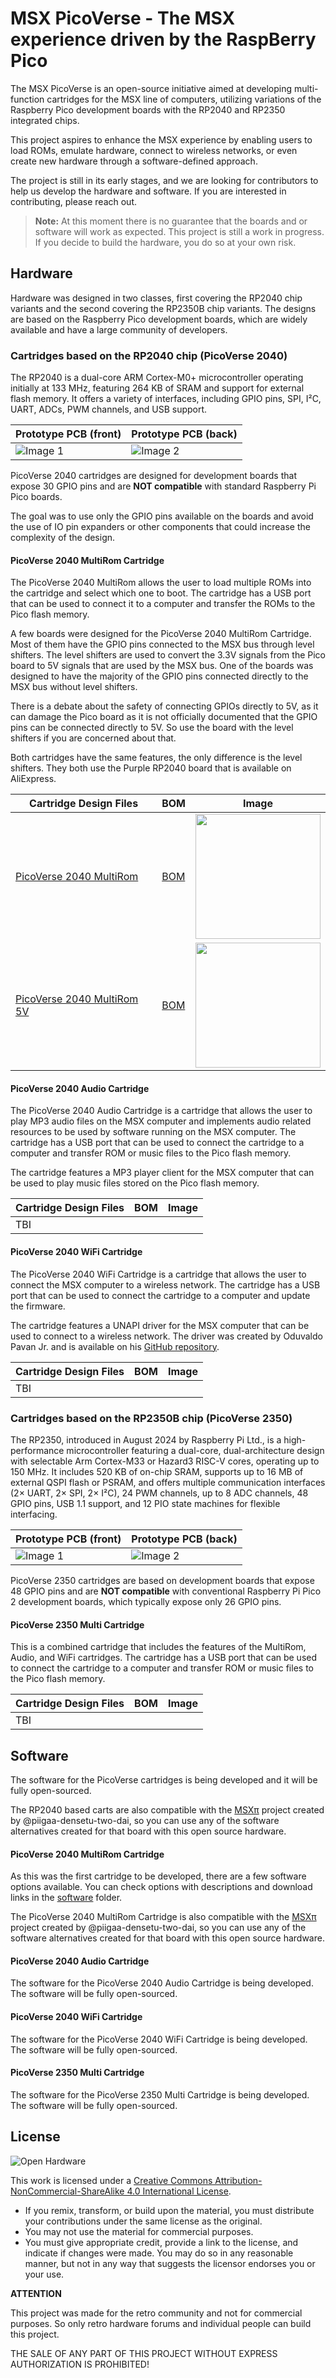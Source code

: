 # MSX PicoVerse - The MSX experience driven by the RaspBerry Pico

The MSX PicoVerse is an open-source initiative aimed at developing multi-function cartridges for the MSX line of computers, utilizing variations of the Raspberry Pico development boards with the RP2040 and RP2350 integrated chips. 

This project aspires to enhance the MSX experience by enabling users to load ROMs, emulate hardware, connect to wireless networks, or even create new hardware through a software-defined approach.

The project is still in its early stages, and we are looking for contributors to help us develop the hardware and software. If you are interested in contributing, please reach out.

> **Note:** At this moment there is no guarantee that the boards and or software will work as expected. This project is still a work in progress. If you decide to build the hardware, you do so at your own risk.

## Hardware

Hardware was designed in two classes, first covering the RP2040 chip variants and the second covering the RP2350B chip variants. The designs are based on the Raspberry Pico development boards, which are widely available and have a large community of developers.

### Cartridges based on the RP2040 chip (PicoVerse 2040)

The RP2040 is a dual-core ARM Cortex-M0+ microcontroller operating initially at 133 MHz, featuring 264 KB of SRAM and support for external flash memory. It offers a variety of interfaces, including GPIO pins, SPI, I²C, UART, ADCs, PWM channels, and USB support.

| Prototype PCB (front) | Prototype PCB (back) |
|---------|---------|
| ![Image 1](images/20241230_001854885_iOS.jpg) | ![Image 2](images/20241230_001901504_iOS.jpg) | 

PicoVerse 2040 cartridges are designed for development boards that expose 30 GPIO pins and are **NOT compatible** with standard Raspberry Pi Pico boards. 

The goal was to use only the GPIO pins available on the boards and avoid the use of IO pin expanders or other components that could increase the complexity of the design. 

#### PicoVerse 2040 MultiRom Cartridge

The PicoVerse 2040 MultiRom allows the user to load multiple ROMs into the cartridge and select which one to boot. The cartridge  has a USB port that can be used to connect it to a computer and transfer the ROMs to the Pico flash memory.

A few boards were designed for the PicoVerse 2040 MultiRom Cartridge. Most of them have the GPIO pins connected to the MSX bus through level shifters. The level shifters are used to convert the 3.3V signals from the Pico board to 5V signals that are used by the MSX bus. One of the boards was designed to have the majority of the GPIO pins connected directly to the MSX bus without level shifters.

There is a debate about the safety of connecting GPIOs directly to 5V, as it can damage the Pico board as it is not officially documented that the GPIO pins can be connected directly to 5V. So use the board with the level shifters if you are concerned about that. 

Both cartridges have the same features, the only difference is the level shifters. They both use the Purple RP2040 board that is available on AliExpress.

|Cartridge Design Files|BOM|Image|
|-----------------------|------------------|------------------|
|[PicoVerse 2040 MultiRom](multirom/hardware/ALIEXPRESS-RP2040-PURPLE/1.0)|[BOM](https://htmlpreview.github.io/?https://github.com/cristianoag/msx-picoverse/2040/multirom/hardware/ALIEXPRESS-RP2040-PURPLE/1.0/bom/ibom.html)|<img src="images/2025-01-20_21-15.png" width="200"/>|
|[PicoVerse 2040 MultiRom 5V](multirom/hardware/ALIEXPRESS-RP2040-PURPLE-5V/1.2)|[BOM](https://htmlpreview.github.io/?https://github.com/cristianoag/msx-picoverse/2040/multirom/hardware/ALIEXPRESS-RP2040-PURPLE-5V/1.2/bom/ibom.html)|<img src="images/2025-01-20_21-22.png" width="200"/>|


#### PicoVerse 2040 Audio Cartridge

The PicoVerse 2040 Audio Cartridge is a cartridge that allows the user to play MP3 audio files on the MSX computer and implements audio related resources to be used by software running on the MSX computer. The cartridge has a USB port that can be used to connect the cartridge to a computer and transfer ROM or music files to the Pico flash memory. 

The cartridge features a MP3 player client for the MSX computer that can be used to play music files stored on the Pico flash memory.

|Cartridge Design Files|BOM|Image|
|-----------------------|------------------|------------------|
|TBI|||

#### PicoVerse 2040 WiFi Cartridge

The PicoVerse 2040 WiFi Cartridge is a cartridge that allows the user to connect the MSX computer to a wireless network. The cartridge has a USB port that can be used to connect the cartridge to a computer and update the firmware.

The cartridge features a UNAPI driver for the MSX computer that can be used to connect to a wireless network. The driver was created by Oduvaldo Pavan Jr. and is available on his [GitHub repository](https://github.com/ducasp/MSX-Development).

|Cartridge Design Files|BOM|Image|
|-----------------------|------------------|------------------|
|TBI|||

### Cartridges based on the RP2350B chip (PicoVerse 2350)

The RP2350, introduced in August 2024 by Raspberry Pi Ltd., is a high-performance microcontroller featuring a dual-core, dual-architecture design with selectable Arm Cortex-M33 or Hazard3 RISC-V cores, operating up to 150 MHz. It includes 520 KB of on-chip SRAM, supports up to 16 MB of external QSPI flash or PSRAM, and offers multiple communication interfaces (2× UART, 2× SPI, 2× I²C), 24 PWM channels, up to 8 ADC channels, 48 GPIO pins, USB 1.1 support, and 12 PIO state machines for flexible interfacing.


| Prototype PCB (front) | Prototype PCB (back) |
|---------|---------|
| ![Image 1](images/20250208_180923511_iOS.jpg) | ![Image 2](images/20250208_181032059_iOS.jpg) |

PicoVerse 2350 cartridges are based on development boards that expose 48 GPIO pins and are **NOT compatible** with conventional Raspberry Pi Pico 2 development boards, which typically expose only 26 GPIO pins. 

#### PicoVerse 2350 Multi Cartridge

This is a combined cartridge that includes the features of the MultiRom, Audio, and WiFi cartridges. The cartridge has a USB port that can be used to connect the cartridge to a computer and transfer ROM or music files to the Pico flash memory.

|Cartridge Design Files|BOM|Image|
|-----------------------|------------------|------------------|
|TBI|||

## Software

The software for the PicoVerse cartridges is being developed and it will be fully open-sourced. 

The RP2040 based carts are also compatible with the [MSX&#960;](https://github.com/piigaa-densetu-two-dai/MSXpi) project created by @piigaa-densetu-two-dai, so you can use any of the software alternatives created for that board with this open source hardware.

#### PicoVerse 2040 MultiRom Cartridge

As this was the first cartridge to be developed, there are a few software options available. You can check options with descriptions and download links in the [software](2040/multirom/software) folder.

The PicoVerse 2040 MultiRom Cartridge is also compatible with the [MSX&#960;](https://github.com/piigaa-densetu-two-dai/MSXpi) project created by @piigaa-densetu-two-dai, so you can use any of the software alternatives created for that board with this open source hardware.

#### PicoVerse 2040 Audio Cartridge

The software for the PicoVerse 2040 Audio Cartridge is being developed. The software will be fully open-sourced.

#### PicoVerse 2040 WiFi Cartridge

The software for the PicoVerse 2040 WiFi Cartridge is being developed. The software will be fully open-sourced.

#### PicoVerse 2350 Multi Cartridge

The software for the PicoVerse 2350 Multi Cartridge is being developed. The software will be fully open-sourced.

## License 

![Open Hardware](images/ccans.png)

This work is licensed under a [Creative Commons Attribution-NonCommercial-ShareAlike 4.0 International License](http://creativecommons.org/licenses/by-nc-sa/4.0/).

* If you remix, transform, or build upon the material, you must distribute your contributions under the same license as the original.
* You may not use the material for commercial purposes.
* You must give appropriate credit, provide a link to the license, and indicate if changes were made. You may do so in any reasonable manner, but not in any way that suggests the licensor endorses you or your use.

**ATTENTION**

This project was made for the retro community and not for commercial purposes. So only retro hardware forums and individual people can build this project.

THE SALE OF ANY PART OF THIS PROJECT WITHOUT EXPRESS AUTHORIZATION IS PROHIBITED!

